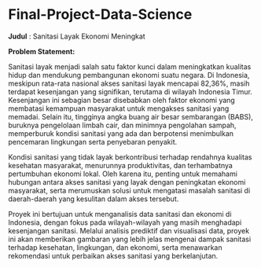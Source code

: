 # Final-Project-Data-Science 
**Judul** : Sanitasi Layak Ekonomi Meningkat


**Problem Statement:**

Sanitasi layak menjadi salah satu faktor kunci dalam meningkatkan kualitas hidup dan mendukung pembangunan ekonomi suatu negara. Di Indonesia, meskipun rata-rata nasional akses sanitasi layak mencapai 82,36%, masih terdapat kesenjangan yang signifikan, terutama di wilayah Indonesia Timur. Kesenjangan ini sebagian besar disebabkan oleh faktor ekonomi yang membatasi kemampuan masyarakat untuk mengakses sanitasi yang memadai. Selain itu, tingginya angka buang air besar sembarangan (BABS), buruknya pengelolaan limbah cair, dan minimnya pengolahan sampah, memperburuk kondisi sanitasi yang ada dan berpotensi menimbulkan pencemaran lingkungan serta penyebaran penyakit.

Kondisi sanitasi yang tidak layak berkontribusi terhadap rendahnya kualitas kesehatan masyarakat, menurunnya produktivitas, dan terhambatnya pertumbuhan ekonomi lokal. Oleh karena itu, penting untuk memahami hubungan antara akses sanitasi yang layak dengan peningkatan ekonomi masyarakat, serta merumuskan solusi untuk mengatasi masalah sanitasi di daerah-daerah yang kesulitan dalam akses tersebut.

Proyek ini bertujuan untuk menganalisis data sanitasi dan ekonomi di Indonesia, dengan fokus pada wilayah-wilayah yang masih menghadapi kesenjangan sanitasi. Melalui analisis prediktif dan visualisasi data, proyek ini akan memberikan gambaran yang lebih jelas mengenai dampak sanitasi terhadap kesehatan, lingkungan, dan ekonomi, serta menawarkan rekomendasi untuk perbaikan akses sanitasi yang berkelanjutan.
